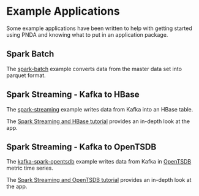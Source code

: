 # Example Applications

Some example applications have been written to help with getting started using PNDA and knowing what to put in an application package.

## Spark Batch

The [spark-batch](https://github.com/pndaproject/example-applications/tree/master/spark-batch) example converts data from the master data set into parquet format.

## Spark Streaming - Kafka to HBase

The [spark-streaming](https://github.com/pndaproject/example-applications/tree/master/spark-streaming) example writes data from Kafka into an HBase table.

The [Spark Streaming and HBase tutorial](ksh.md) provides an in-depth look at the app.

## Spark Streaming - Kafka to OpenTSDB

The [kafka-spark-opentsdb](https://github.com/pndaproject/example-applications/tree/master/kafka-spark-opentsdb) example writes data from Kafka in [OpenTSDB](../timeseries/opentsdb.md) metric time series.

The [Spark Streaming and OpenTSDB tutorial](kso.md) provides an in-depth look at the app.
